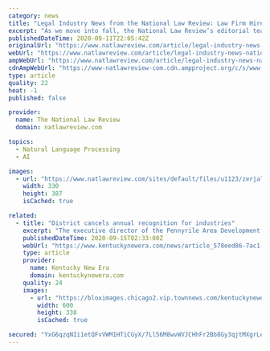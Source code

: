 ```yaml
---
category: news
title: "Legal Industry News from the National Law Review: Law Firm Hires, Attorney Accolades and Recognition and Innovation"
excerpt: "As we move into fall, the National Law Review’s editorial team takes a look at the constantly evolving legal industry landscape—paying special attention to law firm hires, attorney awards and law firm innovation."
publishedDateTime: 2020-09-11T22:05:42Z
originalUrl: "https://www.natlawreview.com/article/legal-industry-news-national-law-review-law-firm-hires-attorney-accolades-and?amp"
webUrl: "https://www.natlawreview.com/article/legal-industry-news-national-law-review-law-firm-hires-attorney-accolades-and?amp"
ampWebUrl: "https://www.natlawreview.com/article/legal-industry-news-national-law-review-law-firm-hires-attorney-accolades-and?amp"
cdnAmpWebUrl: "https://www-natlawreview-com.cdn.ampproject.org/c/s/www.natlawreview.com/article/legal-industry-news-national-law-review-law-firm-hires-attorney-accolades-and?amp"
type: article
quality: 22
heat: -1
published: false

provider:
  name: The National Law Review
  domain: natlawreview.com

topics:
  - Natural Language Processing
  - AI

images:
  - url: "https://www.natlawreview.com/sites/default/files/u1123/zerjal-fink_maja-_temp.jpg"
    width: 330
    height: 387
    isCached: true

related:
  - title: "District cancels annual recognition for industries"
    excerpt: "The executive director of the Pennyrile Area Development District announced on Monday that, given the ongoing threat of the coronavirus, his agency won’t host its annual recognition for industries in"
    publishedDateTime: 2020-09-15T02:33:00Z
    webUrl: "https://www.kentuckynewera.com/news/article_578eed86-7ac1-5fd8-b3ac-8e42f37f5428.html"
    type: article
    provider:
      name: Kentucky New Era
      domain: kentuckynewera.com
    quality: 24
    images:
      - url: "https://bloximages.chicago2.vip.townnews.com/kentuckynewera.com/content/tncms/custom/image/98afc73a-d605-11e7-83b4-4fc87c2d41c0.png?resize=600%2C338"
        width: 600
        height: 338
        isCached: true

secured: "YxG6qzqNIi1etQFvVWM1HTiCGyX/7Ll56M8wvWVJCHhFr2Bb8Gy3qjtMXgrLexFsQSQB1O6akv6m9GcNXyJVFKcohNufQRzTxA6Fi4QrU25dyi2qcirYqgpk3Ek2BjToxdX9xPw+dwaiZHC3ChSrwgRYlZ1KPwMoVtGULrodcKehdCK/x5090zSStFWuUhNH7AKxr7rJbGZCPpklAh2yObUnh7uCUtF/AN90goiBnO2u4hDKu8kqXLECeUUzipXVBmPsG4nqsISyNLVK6NHoTDLHc1sndBBl1VTiVbAlao+t2H0WKVkToOrwVQ6XDBgY75FJ98Hal/UW/nNMbjwkhYCZSKFFM2RsB6hkA52CjFc=;fEVr0zUmoRwQwl3ygQlgjg=="
---
```


